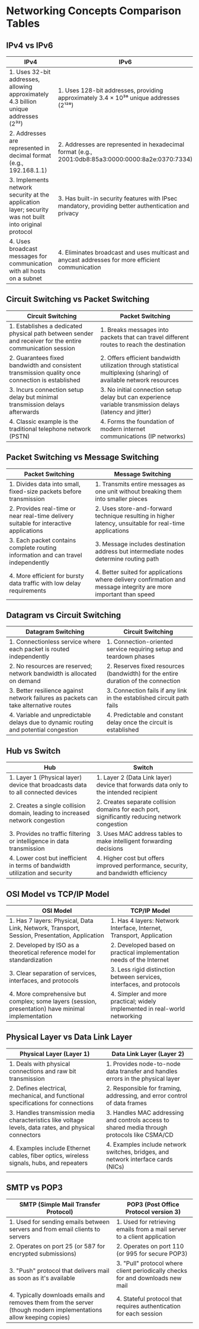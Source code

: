 # Networking Concepts Comparison Tables

## IPv4 vs IPv6

| IPv4 | IPv6 |
|------|------|
| 1. Uses 32-bit addresses, allowing approximately 4.3 billion unique addresses (2³²) | 1. Uses 128-bit addresses, providing approximately 3.4 × 10³⁸ unique addresses (2¹²⁸) |
| 2. Addresses are represented in decimal format (e.g., 192.168.1.1) | 2. Addresses are represented in hexadecimal format (e.g., 2001:0db8:85a3:0000:0000:8a2e:0370:7334) |
| 3. Implements network security at the application layer; security was not built into original protocol | 3. Has built-in security features with IPsec mandatory, providing better authentication and privacy |
| 4. Uses broadcast messages for communication with all hosts on a subnet | 4. Eliminates broadcast and uses multicast and anycast addresses for more efficient communication |

## Circuit Switching vs Packet Switching

| Circuit Switching | Packet Switching |
|-------------------|------------------|
| 1. Establishes a dedicated physical path between sender and receiver for the entire communication session | 1. Breaks messages into packets that can travel different routes to reach the destination |
| 2. Guarantees fixed bandwidth and consistent transmission quality once connection is established | 2. Offers efficient bandwidth utilization through statistical multiplexing (sharing) of available network resources |
| 3. Incurs connection setup delay but minimal transmission delays afterwards | 3. No initial connection setup delay but can experience variable transmission delays (latency and jitter) |
| 4. Classic example is the traditional telephone network (PSTN) | 4. Forms the foundation of modern internet communications (IP networks) |

## Packet Switching vs Message Switching

| Packet Switching | Message Switching |
|------------------|-------------------|
| 1. Divides data into small, fixed-size packets before transmission | 1. Transmits entire messages as one unit without breaking them into smaller pieces |
| 2. Provides real-time or near real-time delivery suitable for interactive applications | 2. Uses store-and-forward technique resulting in higher latency, unsuitable for real-time applications |
| 3. Each packet contains complete routing information and can travel independently | 3. Message includes destination address but intermediate nodes determine routing path |
| 4. More efficient for bursty data traffic with low delay requirements | 4. Better suited for applications where delivery confirmation and message integrity are more important than speed |

## Datagram vs Circuit Switching

| Datagram Switching | Circuit Switching |
|-------------------|-------------------|
| 1. Connectionless service where each packet is routed independently | 1. Connection-oriented service requiring setup and teardown phases |
| 2. No resources are reserved; network bandwidth is allocated on demand | 2. Reserves fixed resources (bandwidth) for the entire duration of the connection |
| 3. Better resilience against network failures as packets can take alternative routes | 3. Connection fails if any link in the established circuit path fails |
| 4. Variable and unpredictable delays due to dynamic routing and potential congestion | 4. Predictable and constant delay once the circuit is established |

## Hub vs Switch

| Hub | Switch |
|-----|--------|
| 1. Layer 1 (Physical layer) device that broadcasts data to all connected devices | 1. Layer 2 (Data Link layer) device that forwards data only to the intended recipient |
| 2. Creates a single collision domain, leading to increased network congestion | 2. Creates separate collision domains for each port, significantly reducing network congestion |
| 3. Provides no traffic filtering or intelligence in data transmission | 3. Uses MAC address tables to make intelligent forwarding decisions |
| 4. Lower cost but inefficient in terms of bandwidth utilization and security | 4. Higher cost but offers improved performance, security, and bandwidth efficiency |

## OSI Model vs TCP/IP Model

| OSI Model | TCP/IP Model |
|-----------|--------------|
| 1. Has 7 layers: Physical, Data Link, Network, Transport, Session, Presentation, Application | 1. Has 4 layers: Network Interface, Internet, Transport, Application |
| 2. Developed by ISO as a theoretical reference model for standardization | 2. Developed based on practical implementation needs of the Internet |
| 3. Clear separation of services, interfaces, and protocols | 3. Less rigid distinction between services, interfaces, and protocols |
| 4. More comprehensive but complex; some layers (session, presentation) have minimal implementation | 4. Simpler and more practical; widely implemented in real-world networking |

## Physical Layer vs Data Link Layer

| Physical Layer (Layer 1) | Data Link Layer (Layer 2) |
|--------------------------|---------------------------|
| 1. Deals with physical connections and raw bit transmission | 1. Provides node-to-node data transfer and handles errors in the physical layer |
| 2. Defines electrical, mechanical, and functional specifications for connections | 2. Responsible for framing, addressing, and error control of data frames |
| 3. Handles transmission media characteristics like voltage levels, data rates, and physical connectors | 3. Handles MAC addressing and controls access to shared media through protocols like CSMA/CD |
| 4. Examples include Ethernet cables, fiber optics, wireless signals, hubs, and repeaters | 4. Examples include network switches, bridges, and network interface cards (NICs) |

## SMTP vs POP3

| SMTP (Simple Mail Transfer Protocol) | POP3 (Post Office Protocol version 3) |
|-------------------------------------|--------------------------------------|
| 1. Used for sending emails between servers and from email clients to servers | 1. Used for retrieving emails from a mail server to a client application |
| 2. Operates on port 25 (or 587 for encrypted submissions) | 2. Operates on port 110 (or 995 for secure POP3) |
| 3. "Push" protocol that delivers mail as soon as it's available | 3. "Pull" protocol where client periodically checks for and downloads new mail |
| 4. Typically downloads emails and removes them from the server (though modern implementations allow keeping copies) | 4. Stateful protocol that requires authentication for each session |
